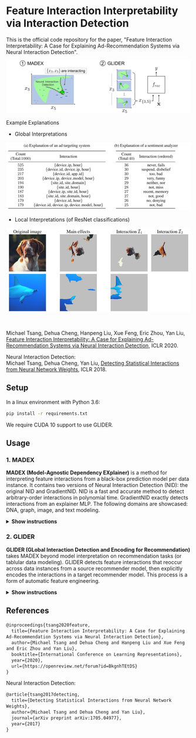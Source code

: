 # Feature Interaction Interpretability via Interaction Detection

This is the official code repository for the paper, "Feature Interaction Interpretability: A Case for Explaining Ad-Recommendation Systems via Neural Interaction Detection".

<img src="figures/overview.png">

Example Explanations

* Global Interpretations
<p align="center">
<img src="figures/explanation1.png" width="700">
</p>

* Local Interpretations (of ResNet classifications)
<p align="center">
<img src="figures/explanation2.png" width="700">
</p>

<br />

Michael Tsang, Dehua Cheng, Hanpeng Liu, Xue Feng, Eric Zhou, Yan Liu, [Feature Interaction Interpretability: A Case for Explaining Ad-Recommendation Systems via Neural Interaction Detection](https://openreview.net/forum?id=BkgnhTEtDS), ICLR 2020.

Neural Interaction Detection:\
Michael Tsang, Dehua Cheng, Yan Liu, [Detecting Statistical Interactions from Neural Network Weights](https://openreview.net/forum?id=ByOfBggRZ), ICLR 2018.


## Setup


In a linux environment with Python 3.6:

```bash
pip install -r requirements.txt
```

We require CUDA 10 support to use GLIDER.

## Usage
### 1. MADEX

**MADEX (Model-Agnostic Dependency EXplainer)** is a method for interpreting feature interactions from a black-box prediction model per data instance. It contains two versions of Neural Interaction Detection (NID): the original NID and GradientNID. NID is a fast and accurate method to detect arbitrary-order interactions in polynomial time. GradientNID exactly detects interactions from an explainer MLP. The following domains are showcased: DNA, graph, image, and text modeling.

<details><summary><b>Show instructions</b></summary>

    
```bash
cd 1.\ madex/
```

The following notebooks are available to demo MADEX:
* `madex_example_dna.ipynb`
* `madex_example_graph.ipynb`
* `madex_example_image.ipynb`
* `madex_example_text.ipynb`
    
</details>

### 2. GLIDER

**GLIDER (GLobal Interaction Detection and Encoding for Recommendation)** takes MADEX beyond model interpretation on recommendation tasks (or tablular data modeling). GLIDER detects feature interactions that reoccur across data instances from a source recommender model, then explicitly encodes the interactions in a target recommender model. This process is a form of automatic feature engineering.

<details><summary><b>Show instructions</b></summary>


```bash
cd 2.\ glider/
```

#### A. Data Preparation

Please follow instructions in the [AutoInt repo](https://github.com/shichence/AutoInt) for how to prepare data splits.

The same code is also provided in this repo and follows the same series of commands. The Criteo dataset is found [here](https://labs.criteo.com/2014/02/kaggle-display-advertising-challenge-dataset/). Place it in the path `data/autoint/criteo`.

```bash
mkdir data/autoint/criteo
python data/initial_data_prep/criteo/preprocess.py
python data/initial_data_prep/Kfold_split/stratifiedKfold.py
python data/initial_data_prep/criteo/scale.py
```

#### B. Global Interaction Detection

First, train a baseline AutoInt model.

```bash
python models/autoint/train.py --exp baseline --data data/autoint/criteo --save_path experiments/autoint/criteo/baseline/ --run_times 1 --gpu 0 
```

Then, run global interaction detection on this model.

```bash
python detect_global_interactions.py --save_path experiments/autoint/criteo/baseline/1/ --data criteo --save_id SAVEID --par_batch_size par_batch_size
```

* ```par_batch_size``` is the number of data instances to process in parallel. Set this based on the number of CPU processes and GPU memory available.
* ``SAVEID`` shows up again later. Use a descriptive identifier.


#### C. Cross Feature Generation

To generate cross features:

```bash
python make_cross_feature_data.py --data_file experiments/detected_interactions_criteo_SAVEID.pickle --exp cross_K40 --K 40 --data criteo --autoint_save_path data/autoint/criteo --deepctr_save_path data/deepctr/criteo --save_base_data true
```

#### D. Train DeepCTR models:

* Wide&Deep: `WDL`
* DeepFM: `DeepFM` 
* Deep&Cross: `DCN`
* xDeepFM: `xDeepFM`

Baseline:
```bash
python train_deepctr.py --model WDL --ds criteo --exp baseline --patience 5 --test_id baseline_experiment --gpu 0
```

Baseline + GLIDER (distillation):
```bash
python train_deepctr.py --model WDL --ds criteo --exp cross --patience 5 --test_id cross_experiment --gpu 0 --d_cross_exp cross_K40 --n_cross 40
```


#### E. Train AutoInt models:

** note about mkdir expriments for training autoint models


Baseline + GLIDER (enhancement):
```bash
python models/autoint/train.py --exp cross --data data/autoint/criteo --save_path experiments/autoint/criteo/cross/ --gpu 0 --cross_exp cross_K40
```

</details>
    

## References

```
@inproceedings{tsang2020feature,
  title={Feature Interaction Interpretability: A Case for Explaining Ad-Recommendation Systems via Neural Interaction Detection},
  author={Michael Tsang and Dehua Cheng and Hanpeng Liu and Xue Feng and Eric Zhou and Yan Liu},
  booktitle={International Conference on Learning Representations},
  year={2020},
  url={https://openreview.net/forum?id=BkgnhTEtDS}
}
```

Neural Interaction Detection:
```
@article{tsang2017detecting,
  title={Detecting Statistical Interactions from Neural Network Weights},
  author={Michael Tsang and Dehua Cheng and Yan Liu},
  journal={arXiv preprint arXiv:1705.04977},
  year={2017}
}
```


